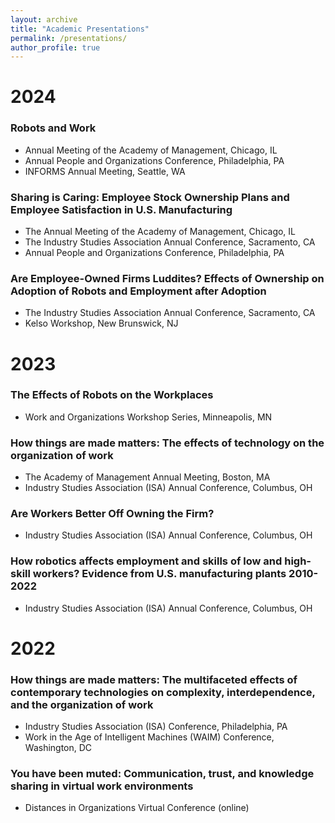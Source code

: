 ```yaml
---
layout: archive
title: "Academic Presentations"
permalink: /presentations/
author_profile: true
---
```


# 2024

### Robots and Work
- Annual Meeting of the Academy of Management, Chicago, IL
- Annual People and Organizations Conference, Philadelphia, PA
- INFORMS Annual Meeting, Seattle, WA

### Sharing is Caring: Employee Stock Ownership Plans and Employee Satisfaction in U.S. Manufacturing
- The Annual Meeting of the Academy of Management, Chicago, IL
- The Industry Studies Association Annual Conference, Sacramento, CA
- Annual People and Organizations Conference, Philadelphia, PA

### Are Employee-Owned Firms Luddites? Effects of Ownership on Adoption of Robots and Employment after Adoption
- The Industry Studies Association Annual Conference, Sacramento, CA
- Kelso Workshop, New Brunswick, NJ


# 2023

### The Effects of Robots on the Workplaces
- Work and Organizations Workshop Series, Minneapolis, MN

### How things are made matters: The effects of technology on the organization of work
- The Academy of Management Annual Meeting, Boston, MA
- Industry Studies Association (ISA) Annual Conference, Columbus, OH

### Are Workers Better Off Owning the Firm?
- Industry Studies Association (ISA) Annual Conference, Columbus, OH

### How robotics affects employment and skills of low and high-skill workers? Evidence from U.S. manufacturing plants 2010-2022
- Industry Studies Association (ISA) Annual Conference, Columbus, OH

# 2022

### How things are made matters: The multifaceted effects of contemporary technologies on complexity, interdependence, and the organization of work
- Industry Studies Association (ISA) Conference, Philadelphia, PA
- Work in the Age of Intelligent Machines (WAIM) Conference, Washington, DC

### You have been muted: Communication, trust, and knowledge sharing in virtual work environments
- Distances in Organizations Virtual Conference (online)
